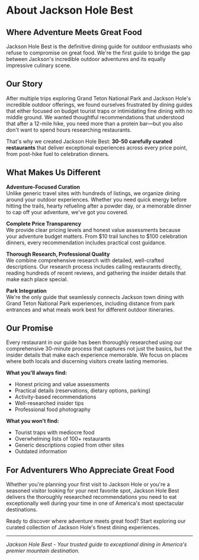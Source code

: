 # About Jackson Hole Best

## Where Adventure Meets Great Food

Jackson Hole Best is the definitive dining guide for outdoor enthusiasts who refuse to compromise on great food. We're the first guide to bridge the gap between Jackson's incredible outdoor adventures and its equally impressive culinary scene.

## Our Story

After multiple trips exploring Grand Teton National Park and Jackson Hole's incredible outdoor offerings, we found ourselves frustrated by dining guides that either focused on budget tourist traps or intimidating fine dining with no middle ground. We wanted thoughtful recommendations that understood that after a 12-mile hike, you need more than a protein bar—but you also don't want to spend hours researching restaurants.

That's why we created Jackson Hole Best: **30-50 carefully curated restaurants** that deliver exceptional experiences across every price point, from post-hike fuel to celebration dinners.

## What Makes Us Different

**Adventure-Focused Curation**  
Unlike generic travel sites with hundreds of listings, we organize dining around your outdoor experiences. Whether you need quick energy before hitting the trails, hearty refueling after a powder day, or a memorable dinner to cap off your adventure, we've got you covered.

**Complete Price Transparency**  
We provide clear pricing levels and honest value assessments because your adventure budget matters. From $10 trail lunches to $100 celebration dinners, every recommendation includes practical cost guidance.

**Thorough Research, Professional Quality**  
We combine comprehensive research with detailed, well-crafted descriptions. Our research process includes calling restaurants directly, reading hundreds of recent reviews, and gathering the insider details that make each place special.

**Park Integration**  
We're the only guide that seamlessly connects Jackson town dining with Grand Teton National Park experiences, including distance from park entrances and what meals work best for different outdoor itineraries.

## Our Promise

Every restaurant in our guide has been thoroughly researched using our comprehensive 30-minute process that captures not just the basics, but the insider details that make each experience memorable. We focus on places where both locals and discerning visitors create lasting memories.

**What you'll always find:**
- Honest pricing and value assessments
- Practical details (reservations, dietary options, parking)
- Activity-based recommendations
- Well-researched insider tips
- Professional food photography

**What you won't find:**
- Tourist traps with mediocre food
- Overwhelming lists of 100+ restaurants
- Generic descriptions copied from other sites
- Outdated information

## For Adventurers Who Appreciate Great Food

Whether you're planning your first visit to Jackson Hole or you're a seasoned visitor looking for your next favorite spot, Jackson Hole Best delivers the thoroughly researched recommendations you need to eat exceptionally well during your time in one of America's most spectacular destinations.

Ready to discover where adventure meets great food? Start exploring our curated collection of Jackson Hole's finest dining experiences.

---

*Jackson Hole Best - Your trusted guide to exceptional dining in America's premier mountain destination.*